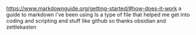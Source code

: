 https://www.markdownguide.org/getting-started/#how-does-it-work a guide to markdown i've been using
Is a type of file that helped me get into coding and scripting and stuff like github so thanks obsidian and zettlekasten